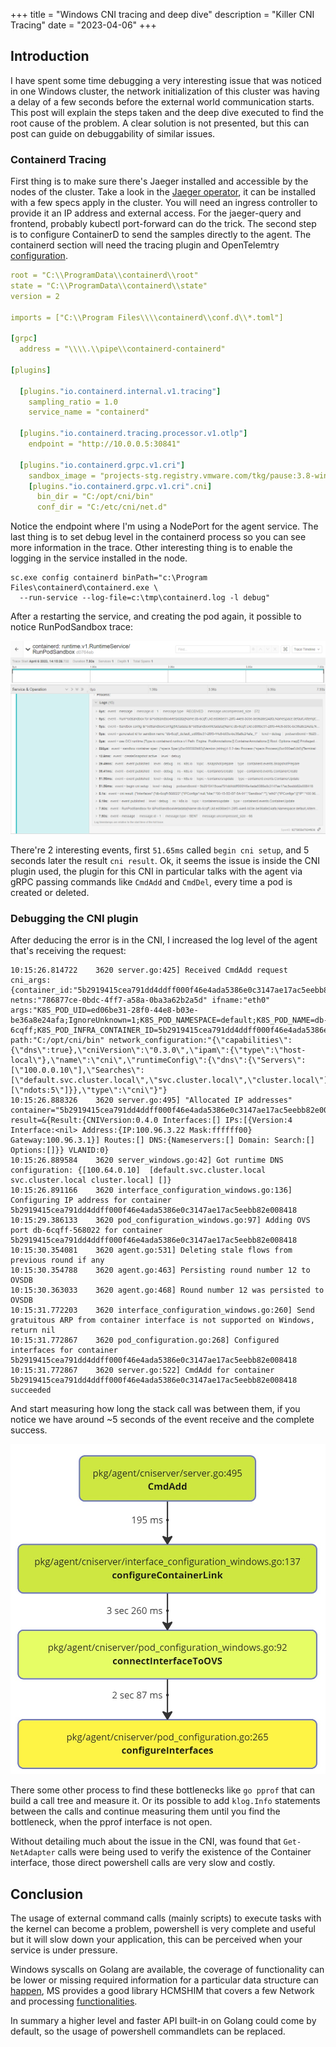 +++
title = "Windows CNI tracing and deep dive"
description = "Killer CNI Tracing"
date = "2023-04-06"
+++

## Introduction

I have spent some time debugging a very interesting issue that was noticed in one Windows cluster, the network initialization 
of this cluster was having a delay of a few seconds before the external world communication starts. This post will explain the steps
taken and the deep dive executed to find the root cause of the problem. A clear solution is not presented, but this can
post can guide on debuggability of similar issues.

### Containerd Tracing

First thing is to make sure there's Jaeger installed and accessible by the nodes of the cluster.
Take a look in the [Jaeger operator](https://www.jaegertracing.io/docs/1.43/operator/), it can be installed with a few specs apply in the cluster. You
will need an ingress controller to provide it an IP address and external access. For the jaeger-query and frontend, probably kubectl port-forward can do the trick. 
The second step is to configure ContainerD to send the samples directly to the agent. The containerd
section will need the tracing plugin and OpenTelemtry [configuration](https://github.com/containerd/containerd/blob/main/docs/tracing.md).

```yaml
root = "C:\\ProgramData\\containerd\\root"
state = "C:\\ProgramData\\containerd\\state"
version = 2

imports = ["C:\\Program Files\\\\containerd\\conf.d\\*.toml"]

[grpc]
  address = "\\\\.\\pipe\\containerd-containerd"

[plugins]

  [plugins."io.containerd.internal.v1.tracing"]
    sampling_ratio = 1.0
    service_name = "containerd"

  [plugins."io.containerd.tracing.processor.v1.otlp"]
    endpoint = "http://10.0.0.5:30841"

  [plugins."io.containerd.grpc.v1.cri"]
    sandbox_image = "projects-stg.registry.vmware.com/tkg/pause:3.8-windows-amd64"
    [plugins."io.containerd.grpc.v1.cri".cni]
      bin_dir = "C:/opt/cni/bin"
      conf_dir = "C:/etc/cni/net.d"
```

Notice the endpoint where I'm using a NodePort for the agent service. The last thing is to set
debug level in the containerd process so you can see more information in the trace. Other
interesting thing is to enable the logging in the service installed in the node.

```shell
sc.exe config containerd binPath="c:\Program Files\containerd\containerd.exe \
  --run-service --log-file=c:\tmp\containerd.log -l debug"
```

After a restarting the service, and creating the pod again, it possible to notice RunPodSandbox trace:

![trace](./images/trace.png "trace")

There're 2 interesting events, first `51.65ms` called `begin cni setup`, and 5 seconds later the result `cni result`.
Ok, it seems the issue is inside the CNI plugin used, the plugin for this CNI in particular talks with the agent 
via gRPC passing commands like `CmdAdd` and `CmdDel`, every time a pod is created or deleted.

### Debugging the CNI plugin

After deducing the error is in the CNI, I increased the log level of the agent that's receiving the request:


```shell
10:15:26.814722    3620 server.go:425] Received CmdAdd request cni_args:{container_id:"5b2919415cea791dd4ddff000f46e4ada5386e0c3147ae17ac5eebb82e008418" netns:"786877ce-0bdc-4ff7-a58a-0ba3a62b2a5d" ifname:"eth0" args:"K8S_POD_UID=ed06be31-28f0-44e8-b03e-be36a8e24afa;IgnoreUnknown=1;K8S_POD_NAMESPACE=default;K8S_POD_NAME=db-6cqff;K8S_POD_INFRA_CONTAINER_ID=5b2919415cea791dd4ddff000f46e4ada5386e0c3147ae17ac5eebb82e008418" path:"C:/opt/cni/bin" network_configuration:"{\"capabilities\":{\"dns\":true},\"cniVersion\":\"0.3.0\",\"ipam\":{\"type\":\"host-local\"},\"name\":\"cni\",\"runtimeConfig\":{\"dns\":{\"Servers\":[\"100.0.0.10\"],\"Searches\":[\"default.svc.cluster.local\",\"svc.cluster.local\",\"cluster.local\"],\"Options\":[\"ndots:5\"]}},\"type\":\"cni\"}"}
10:15:26.888326    3620 server.go:495] "Allocated IP addresses" container="5b2919415cea791dd4ddff000f46e4ada5386e0c3147ae17ac5eebb82e008418" result=&{Result:{CNIVersion:0.4.0 Interfaces:[] IPs:[{Version:4 Interface:<nil> Address:{IP:100.96.3.22 Mask:ffffff00} Gateway:100.96.3.1}] Routes:[] DNS:{Nameservers:[] Domain: Search:[] Options:[]}} VLANID:0}
10:15:26.889584    3620 server_windows.go:42] Got runtime DNS configuration: {[100.64.0.10]  [default.svc.cluster.local svc.cluster.local cluster.local] []}
10:15:26.891166    3620 interface_configuration_windows.go:136] Configuring IP address for container 5b2919415cea791dd4ddff000f46e4ada5386e0c3147ae17ac5eebb82e008418
10:15:29.386133    3620 pod_configuration_windows.go:97] Adding OVS port db-6cqff-568022 for container 5b2919415cea791dd4ddff000f46e4ada5386e0c3147ae17ac5eebb82e008418
10:15:30.354081    3620 agent.go:531] Deleting stale flows from previous round if any
10:15:30.354788    3620 agent.go:463] Persisting round number 12 to OVSDB
10:15:30.363033    3620 agent.go:468] Round number 12 was persisted to OVSDB
10:15:31.772203    3620 interface_configuration_windows.go:260] Send gratuitous ARP from container interface is not supported on Windows, return nil
10:15:31.772867    3620 pod_configuration.go:268] Configured interfaces for container 5b2919415cea791dd4ddff000f46e4ada5386e0c3147ae17ac5eebb82e008418
10:15:31.772867    3620 server.go:522] CmdAdd for container 5b2919415cea791dd4ddff000f46e4ada5386e0c3147ae17ac5eebb82e008418 succeeded
```

And start measuring how long the stack call was between them, if you notice we have around ~5 seconds of the event receive and the
complete success.

![data](./images/data.jpg "data")

There some other process to find these bottlenecks like `go pprof` that can build a call tree and measure it.
Or its possible to add `klog.Info` statements between the calls and continue measuring them until you find the
bottleneck, when the pprof interface is not open.

Without detailing much about the issue in the CNI, was found that `Get-NetAdapter` calls were being used to
verify the existence of the Container interface, those direct powershell calls are very slow and costly.

## Conclusion

The usage of external command calls (mainly scripts) to execute tasks with the kernel can become a problem, powershell
is very complete and useful but it will slow down your application, this can be perceived when your service is under pressure.

Windows syscalls on Golang are available, the coverage of functionality can be lower or missing required information for
a particular data structure can [happen](https://golang.google.cn/pkg/syscall/?GOOS=windows&GOARCH=amd64), MS provides a good library HCMSHIM that covers a few Network and processing
[functionalities](https://github.com/microsoft/hcsshim).

In summary a higher level and faster API built-in on Golang could come by default, so the usage of powershell commandlets can be
replaced.
